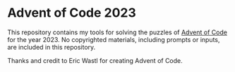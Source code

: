 # Advent of Code 2023

This repository contains my tools for solving the puzzles of [Advent of Code](https://adventofcode.com/2023) for the year 2023. No copyrighted materials, including prompts or inputs, are included in this repository.

Thanks and credit to Eric Wastl for creating Advent of Code.
